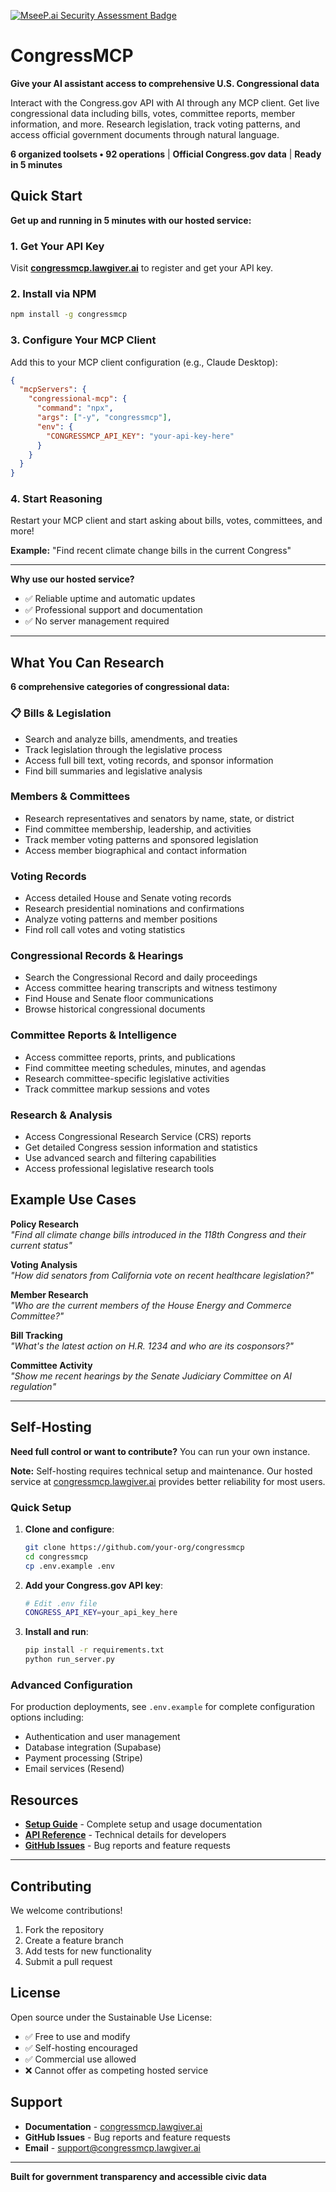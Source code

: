 [![MseeP.ai Security Assessment Badge](https://mseep.net/pr/amurshak-congressmcp-badge.png)](https://mseep.ai/app/amurshak-congressmcp)

# CongressMCP

**Give your AI assistant access to comprehensive U.S. Congressional data**

Interact with the Congress.gov API with AI through any MCP client. Get live congressional data including bills, votes, committee reports, member information, and more. Research legislation, track voting patterns, and access official government documents through natural language.

**6 organized toolsets • 92 operations** | **Official Congress.gov data** | **Ready in 5 minutes**

## Quick Start

**Get up and running in 5 minutes with our hosted service:**

### 1. Get Your API Key
Visit **[congressmcp.lawgiver.ai](https://congressmcp.lawgiver.ai)** to register and get your API key.

### 2. Install via NPM
```bash
npm install -g congressmcp
```

### 3. Configure Your MCP Client
Add this to your MCP client configuration (e.g., Claude Desktop):

```json
{
  "mcpServers": {
    "congressional-mcp": {
      "command": "npx",
      "args": ["-y", "congressmcp"],
      "env": {
        "CONGRESSMCP_API_KEY": "your-api-key-here"
      }
    }
  }
}
```

### 4. Start Reasoning
Restart your MCP client and start asking about bills, votes, committees, and more!

**Example:** "Find recent climate change bills in the current Congress"

---

**Why use our hosted service?**
- ✅ Reliable uptime and automatic updates
- ✅ Professional support and documentation  
- ✅ No server management required

---

## What You Can Research

**6 comprehensive categories of congressional data:**

### 📋 **Bills & Legislation**
- Search and analyze bills, amendments, and treaties
- Track legislation through the legislative process  
- Access full bill text, voting records, and sponsor information
- Find bill summaries and legislative analysis

### **Members & Committees**
- Research representatives and senators by name, state, or district
- Find committee membership, leadership, and activities
- Track member voting patterns and sponsored legislation
- Access member biographical and contact information

### **Voting Records**
- Access detailed House and Senate voting records
- Research presidential nominations and confirmations
- Analyze voting patterns and member positions
- Find roll call votes and voting statistics

### **Congressional Records & Hearings**
- Search the Congressional Record and daily proceedings
- Access committee hearing transcripts and witness testimony
- Find House and Senate floor communications
- Browse historical congressional documents

### **Committee Reports & Intelligence**
- Access committee reports, prints, and publications
- Find committee meeting schedules, minutes, and agendas  
- Research committee-specific legislative activities
- Track committee markup sessions and votes

### **Research & Analysis**
- Access Congressional Research Service (CRS) reports
- Get detailed Congress session information and statistics
- Use advanced search and filtering capabilities
- Access professional legislative research tools

## Example Use Cases

**Policy Research**  
*"Find all climate change bills introduced in the 118th Congress and their current status"*

**Voting Analysis**  
*"How did senators from California vote on recent healthcare legislation?"*

**Member Research**  
*"Who are the current members of the House Energy and Commerce Committee?"*

**Bill Tracking**  
*"What's the latest action on H.R. 1234 and who are its cosponsors?"*

**Committee Activity**  
*"Show me recent hearings by the Senate Judiciary Committee on AI regulation"*

---

## Self-Hosting

**Need full control or want to contribute?** You can run your own instance.

**Note:** Self-hosting requires technical setup and maintenance. Our hosted service at [congressmcp.lawgiver.ai](https://congressmcp.lawgiver.ai) provides better reliability for most users.

### Quick Setup

1. **Clone and configure**:
   ```bash
   git clone https://github.com/your-org/congressmcp
   cd congressmcp
   cp .env.example .env
   ```

2. **Add your Congress.gov API key**:
   ```bash
   # Edit .env file
   CONGRESS_API_KEY=your_api_key_here
   ```

3. **Install and run**:
   ```bash
   pip install -r requirements.txt
   python run_server.py
   ```

### Advanced Configuration

For production deployments, see `.env.example` for complete configuration options including:
- Authentication and user management
- Database integration (Supabase)
- Payment processing (Stripe)  
- Email services (Resend)

## Resources

- **[Setup Guide](https://congressmcp.lawgiver.ai)** - Complete setup and usage documentation
- **[API Reference](./documentation/)** - Technical details for developers
- **[GitHub Issues](https://github.com/your-org/congressmcp/issues)** - Bug reports and feature requests

---

## Contributing

We welcome contributions!

1. Fork the repository
2. Create a feature branch  
3. Add tests for new functionality
4. Submit a pull request

## License

Open source under the Sustainable Use License:
- ✅ Free to use and modify
- ✅ Self-hosting encouraged
- ✅ Commercial use allowed
- ❌ Cannot offer as competing hosted service

## Support

- **Documentation** - [congressmcp.lawgiver.ai](https://congressmcp.lawgiver.ai)
- **GitHub Issues** - Bug reports and feature requests  
- **Email** - support@congressmcp.lawgiver.ai

---

**Built for government transparency and accessible civic data**
